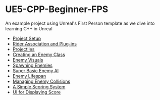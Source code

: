# UE5-CPP-Beginner-FPS
An example project using Unreal's First Person template as we dive into learning C++ in Unreal

<!-- TOC -->
* [Project Setup](#ue5-cpp-beginner-fps)
* [Rider Association and Plug-ins]()
* [Projectiles]()
* [Creating an Enemy Class]()
* [Enemy Visuals]()
* [Spawning Enemies]()
* [Super Basic Enemy AI]()
* [Enemy Lifespan]()
* [Managing Enemy Collisions]()
* [A Simple Scoring System]()
* [UI for Displaying Score]()
<!-- TOC -->